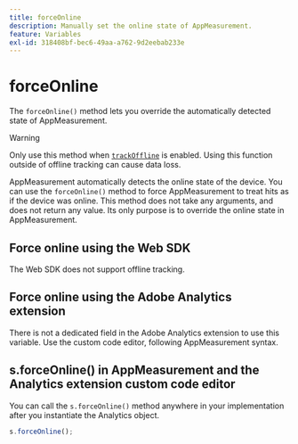 ```yaml
---
title: forceOnline
description: Manually set the online state of AppMeasurement.
feature: Variables
exl-id: 318408bf-bec6-49aa-a762-9d2eebab233e
---
```

# forceOnline

The `forceOnline()` method lets you override the automatically detected state of AppMeasurement.

>[!WARNING]
>
>Only use this method when [`trackOffline`](../config-vars/trackoffline.md) is enabled. Using this function outside of offline tracking can cause data loss.

AppMeasurement automatically detects the online state of the device. You can use the `forceOnline()` method to force AppMeasurement to treat hits as if the device was online. This method does not take any arguments, and does not return any value. Its only purpose is to override the online state in AppMeasurement.

## Force online using the Web SDK

The Web SDK does not support offline tracking.

## Force online using the Adobe Analytics extension

There is not a dedicated field in the Adobe Analytics extension to use this variable. Use the custom code editor, following AppMeasurement syntax.

## s.forceOnline() in AppMeasurement and the Analytics extension custom code editor

You can call the `s.forceOnline()` method anywhere in your implementation after you instantiate the Analytics object.

```js
s.forceOnline();
```
